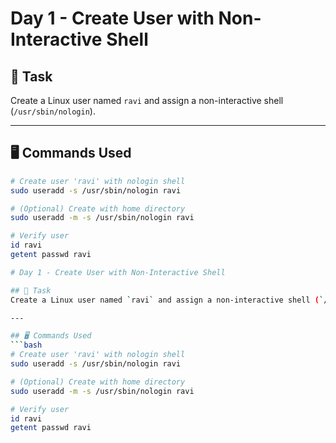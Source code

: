 # Day 1 - Create User with Non-Interactive Shell

## 📌 Task
Create a Linux user named `ravi` and assign a non-interactive shell (`/usr/sbin/nologin`).

---

## 🖥️ Commands Used
```bash
# Create user 'ravi' with nologin shell
sudo useradd -s /usr/sbin/nologin ravi

# (Optional) Create with home directory
sudo useradd -m -s /usr/sbin/nologin ravi

# Verify user
id ravi
getent passwd ravi

# Day 1 - Create User with Non-Interactive Shell

## 📌 Task
Create a Linux user named `ravi` and assign a non-interactive shell (`/usr/sbin/nologin`).

---

## 🖥️ Commands Used
```bash
# Create user 'ravi' with nologin shell
sudo useradd -s /usr/sbin/nologin ravi

# (Optional) Create with home directory
sudo useradd -m -s /usr/sbin/nologin ravi

# Verify user
id ravi
getent passwd ravi


